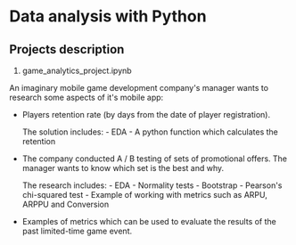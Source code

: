 # Data analysis with Python

## Projects description

1. game_analytics_project.ipynb

An imaginary mobile game development company's manager wants to research some aspects of it's mobile app:

  - Players retention rate (by days from the date of player registration).

      The solution includes:
        - EDA
        - A python function which calculates the retention

  - The company conducted A / B testing of sets of promotional offers. The manager wants to know which set is the best and why.

      The research includes:
        - EDA
        - Normality tests
        - Bootstrap
        - Pearson's chi-squared test
        - Example of working with metrics such as ARPU, ARPPU and Conversion

  - Examples of metrics which can be used to evaluate the results of the past limited-time game event.
